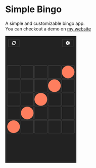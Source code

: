 # Simple Bingo
A simple and customizable bingo app.  
You can checkout a demo on [my website](https://togn.ee/bingo)

<img src="public/manifest/screenshot.png" width="auto" height="400" />
